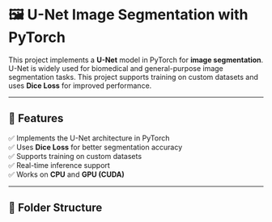 # 🖼️ U-Net Image Segmentation with PyTorch

This project implements a **U-Net** model in PyTorch for **image segmentation**. U-Net is widely used for biomedical and general-purpose image segmentation tasks. This project supports training on custom datasets and uses **Dice Loss** for improved performance.

---

## 🚀 Features
✅ Implements the U-Net architecture in PyTorch  
✅ Uses **Dice Loss** for better segmentation accuracy  
✅ Supports training on custom datasets  
✅ Real-time inference support  
✅ Works on **CPU** and **GPU (CUDA)**  

---

## 📂 Folder Structure
